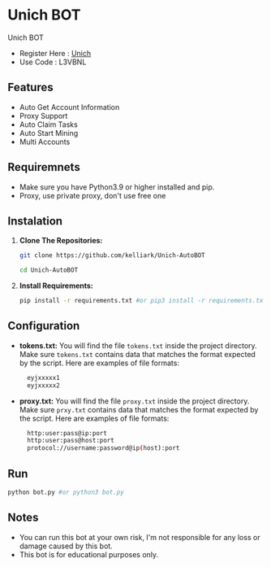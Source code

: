 # Unich BOT
Unich BOT

- Register Here : [Unich](https://unich.com/en/airdrop/sign-up?ref=L3VBNL)
- Use Code : L3VBNL

## Features

  - Auto Get Account Information
  - Proxy Support
  - Auto Claim Tasks
  - Auto Start Mining
  - Multi Accounts

## Requiremnets

- Make sure you have Python3.9 or higher installed and pip.
- Proxy, use private proxy, don't use free one

## Instalation

1. **Clone The Repositories:**
   ```bash
   git clone https://github.com/kelliark/Unich-AutoBOT
   ```
   ```bash
   cd Unich-AutoBOT
   ```

2. **Install Requirements:**
   ```bash
   pip install -r requirements.txt #or pip3 install -r requirements.txt
   ```

## Configuration

- **tokens.txt:** You will find the file `tokens.txt` inside the project directory. Make sure `tokens.txt` contains data that matches the format expected by the script. Here are examples of file formats:
  ```bash
    eyjxxxxx1
    eyjxxxxx2
  ```
- **proxy.txt:** You will find the file `proxy.txt` inside the project directory. Make sure `prxy.txt` contains data that matches the format expected by the script. Here are examples of file formats:
  ```bash
    http:user:pass@ip:port
    http:user:pass@host:port
    protocol://username:password@ip(host):port
  ```

## Run

```bash
python bot.py #or python3 bot.py
```

## Notes
- You can run this bot at your own risk, I'm not responsible for any loss or damage caused by this bot.
- This bot is for educational purposes only.
